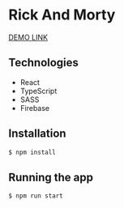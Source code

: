 # Rick And Morty

[DEMO LINK](https://rick-and-morty-ba996.web.app/) 

## Technologies

<ul>
    <li>React</li>
    <li>TypeScript</li> 
    <li>SASS</li>
    <li>Firebase</li>       
</ul>

## Installation
```bash
$ npm install
```
## Running the app
```bash
$ npm run start
